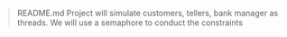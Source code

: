 > README.md
Project will simulate customers, tellers, bank manager as threads. We will use a semaphore to conduct the constraints

